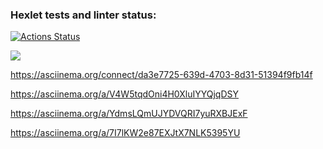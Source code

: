 ### Hexlet tests and linter status:
[![Actions Status](https://github.com/Viktoria707/frontend-project-44/actions/workflows/hexlet-check.yml/badge.svg)](https://github.com/Viktoria707/frontend-project-44/actions)

<a href="https://codeclimate.com/github/Viktoria707/frontend-project-44/maintainability"><img src="https://api.codeclimate.com/v1/badges/ff87c42cf888d8b8f90f/maintainability" /></a>

https://asciinema.org/connect/da3e7725-639d-4703-8d31-51394f9fb14f

https://asciinema.org/a/V4W5tqdOni4H0XluIYYQjqDSY

https://asciinema.org/a/YdmsLQmUJYDVQRI7yuRXBJExF

https://asciinema.org/a/7I7lKW2e87EXJtX7NLK5395YU
